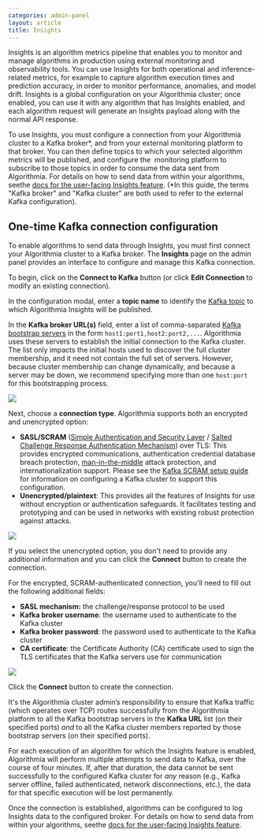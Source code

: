 ```yaml
---
categories: admin-panel
layout: article
title: Insights
---
```


Insights is an algorithm metrics pipeline that enables you to monitor and manage algorithms in production using external monitoring and observability tools. You can use Insights for both operational and inference-related metrics, for example to capture algorithm execution times and prediction accuracy, in order to monitor performance, anomalies, and model drift. Insights is a global configuration on your Algorithmia cluster; once enabled, you can use it with any algorithm that has Insights enabled, and each algorithm request will generate an Insights payload along with the normal API response.

To use Insights, you must configure a connection from your Algorithmia cluster to a Kafka broker*, and from your external monitoring platform to that broker. You can then define topics to which your selected algorithm metrics will be published, and configure the  monitoring platform to subscribe to those topics in order to consume the data sent from Algorithmia. F<span style="font-family: inherit; font-size: 1em;">or details on how to</span> send data from within your algorithms, see<span style="font-family: inherit; font-size: 1em;">the</span> [docs for the user-facing Insights feature](/developers/algorithmia-enterprise/algorithmia-insights)<span style="font-family: inherit; font-size: 1em;">. (*In this guide, the terms "Kafka broker" and "Kafka cluster" are both used to refer to the external Kafka configuration).</span>

## One-time Kafka connection configuration

To enable algorithms to send data through Insights, you must first connect your Algorithmia cluster to a Kafka broker. The <span style="font-family: inherit; font-size: 1em;">**Insights** page on the admin panel</span> <span style="font-family: inherit; font-size: 1em;">provides an interface to configure and manage this Kafka connection.</span>

<span style="font-family: inherit; font-size: 1em;">To begin, c</span>lick on the **Connect to Kafka** button (or click **Edit Connection** to modify an existing connection).

In the configuration modal, enter a **topic name** to identify the [Kafka topic](https://kafka.apache.org/documentation/#intro_concepts_and_terms) to which Algorithmia Insights will be published.

In the **Kafka broker URL(s)** field, enter a list of comma-separated [Kafka bootstrap servers](https://kafka.apache.org/documentation/#bootstrap.servers) in the form `host1:port1,host2:port2,...`. Algorithmia uses these servers to establish the initial connection to the Kafka cluster. The list <span style="font-family: inherit; font-size: 1em;">only impacts the initial hosts used to discover the full cluster membership, and it</span> need not contain the full set of servers. However, b<span style="font-family: inherit; font-size: 1em;">ecause cluster membership can</span> change dynamically, and because a server may be down, we recommend specifying more than one `host:port` for this bootstrapping process.

![]({{site.url}}/developers/images/post_images/algo-images-admin/algo-1621630844570.png)

Next, choose a **connection type**. Algorithmia supports both an encrypted and unencrypted option:

*   **SASL/SCRAM** ([Simple Authentication and Security Layer](https://en.wikipedia.org/wiki/Simple_Authentication_and_Security_Layer) / [Salted Challenge Response Authentication Mechanism](https://en.wikipedia.org/wiki/Salted_Challenge_Response_Authentication_Mechanism)) over TLS: This provides encrypted communications, authentication credential database breach protection, [man-in-the-middle](https://en.wikipedia.org/wiki/Man-in-the-middle_attack) attack protection, and internationalization support. Please see the [Kafka SCRAM setup guide](https://kafka.apache.org/documentation/#security_sasl_scram) for information on configuring a Kafka cluster to support this configuration.
*   **Unencrypted/plaintext**: This provides all the features of Insights for use without encryption or authentication safeguards. It facilitates testing and prototyping and can be used in networks with existing robust protection against attacks.

![]({{site.url}}/developers/images/post_images/algo-images-admin/algo-1621630920138.png)

If you select the unencrypted option, you don't need to provide any additional information and you can click the **Connect** button to create the connection.

For the encrypted, SCRAM-authenticated connection, you'll need to fill out the following additional fields:

*   **SASL mechanism:** the challenge/response protocol to be used
*   **Kafka broker username**: the username used to authenticate to the Kafka cluster
*   **Kafka broker password**: the password used to authenticate to the Kafka cluster
*   **CA certificate**: the Certificate Authority (CA) certificate used to sign the TLS certificates that the Kafka servers use for communication

![]({{site.url}}/developers/images/post_images/algo-images-admin/algo-1621631804342.png)

Click the **Connect** button to create the connection.

It's the Algorithmia cluster admin’s responsibility to ensure that Kafka traffic (which operates over TCP) routes successfully from the Algorithmia platform to all the Kafka bootstrap servers in the **Kafka URL** list (on their specified ports) _and_ to all the Kafka cluster members reported by those bootstrap servers (on their specified ports).

For each execution of an algorithm for which the Insights feature is enabled, Algorithmia will perform multiple attempts to send data to Kafka, over the course of four minutes. If, after that duration, the data cannot be sent successfully to the configured Kafka cluster for _any_ reason (e.g., Kafka server offline, failed authenticated, network disconnections, etc.), the data for that specific execution will be lost permanently.

Once the connection is established, algorithms can be configured to log Insights data to the configured broker. F<span style="font-family: inherit; font-size: 1em;">or details on how to</span> send data from within your algorithms, see<span style="font-family: inherit; font-size: 1em;">the</span> [docs for the user-facing Insights feature](/developers/algorithmia-enterprise/algorithmia-insights)<span style="font-family: inherit; font-size: 1em;">.</span>